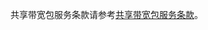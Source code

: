 共享带宽包服务条款请参考[共享带宽包服务条款](https://docs.jdcloud.com/cn/product-service-agreement/shared-bandwidth-package-service-clause)。
